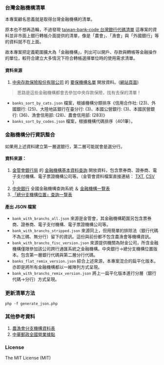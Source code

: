 ### 台灣金融機構清單

本專案顧名思義就是取得台灣金融機構的清單。

原本也不想再造輪，不過發現 [taiwan-bank-code 台灣銀行代碼清單](https://github.com/wsmwason/taiwan-bank-code) 這專案的資料並非市面上銀行轉帳介面提供的清單，像是「農會」、「漁會」與「外國銀行」等的資料就不在上面。

故本專案把定義範圍擴大為「金融機構」，列出可以開戶、存款與轉帳等金融操作的單位，較符合建立大多情況下符合轉帳選擇單位時的使用需求清單。

#### 資料來源

1. [中央存款保險股份有限公司](https://data.gov.tw/datasets/search?qs=714) 的 [要保機構名單](https://data.gov.tw/dataset/11262) 開放資料。([網站頁面](https://www.cdic.gov.tw/main_ch/docdetail.aspx?uid=35&pid=9&docid=1760))

> 思路是這些金融機構都會去參加中央存款保險，找有去保的清單！

- `banks_sort_by_cats.json` 檔案，根據機構分類排序《信用合作社: (23)、外國銀行: (25)、大陸地區銀行在臺分行: (3)、本國公營銀行: (3)、本國民營銀行: (36)、漁會信用部: (28)、農會信用部: (283)》
- `banks_sort_by_codes.json` 檔案，根據機構代碼排序（401筆）。

### 金融機構分行資訊整合

如果用上述資料建立第一層選銀行，第二層可能就會是選分行。

#### 資料來源：

1.  [金管會銀行局](https://www.banking.gov.tw/ch/home.jsp?id=60&parentpath=0,4&mcustomize=FscSearch_BankType.jsp&type=1) 的 [金融機構基本資料查詢](https://data.gov.tw/dataset/6041) 開放資料，包含票券商、證券商、電子支付機構、電子票證機構公司等。（金管會資料檔案直接連結： [TXT](https://www.banking.gov.tw/ch/ap/bankno_text.jsp), [CSV](https://www.banking.gov.tw/ch/ap/bankno_excel.jsp) ）
2. [中央銀行](https://www.cbc.gov.tw/tw/sp-bank-qform-1.html) 全國金融機構查詢系統 ＆ [金融機構一覽表](https://data.gov.tw/dataset/10814)
3. [「總分支機構位置」查詢一覽表](https://data.gov.tw/dataset/24323)

#### 產出 JSON 檔案

- `bank_with_branchs_all.json` 來源是金管會，其金融機構範圍另包含票券商、證券商、電子支付機構、電子票證機構公司等。
- `bank_with_branchs_stripped.json` 來源同上，但用簡單的排除法（銀行代碼不為三碼、無分行）留下的資訊。這份與前份都不包含農漁會等機構資訊。
- `bank_with_branchs_fisc_version.json` 來源提供機關為財金公司，所含金融機構僅限參加該公司跨行通匯系統之金融機構。中央銀行->總分支機構位置版本。包含第一層銀行代碼與第二層分行代碼。
- `banks_flat_remix_version.json` 綜合上述來源，本專案混合的扁平化版本。亦即是將所有金融機構都以一維陣列方式呈現。
- `bank_with_branchs_remix_version.json` 將上一扁平化版本進行分層（銀行代碼->分行）方式呈現。

### 更新清單方法 

```
php -f generate_json.php
```

### 其他參考資料

1. [農漁會分支機構資料表](https://data.coa.gov.tw/Query/ServiceDetail.aspx?id=C03)
2. [中華郵政全國營業據點](https://data.gov.tw/dataset/5950)

### License
The MIT License (MIT)